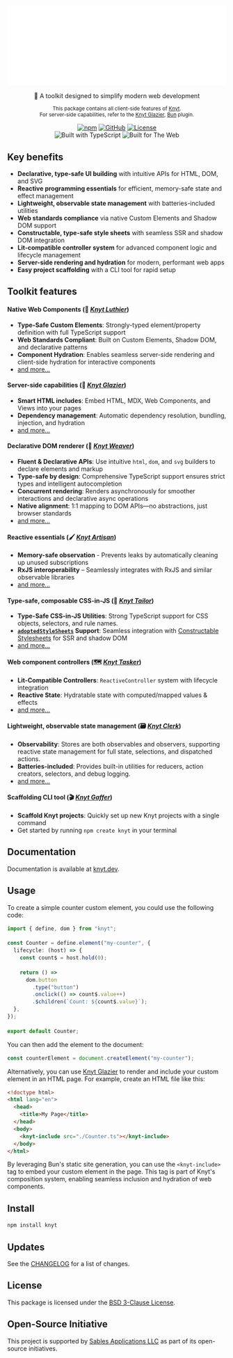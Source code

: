 <div align="center">

[![Knyt](./docs/banner.svg)](https://knyt.dev/pkg/toolkit)

🌃 A toolkit designed to simplify modern web development

<small>

This package contains all client-side features of [Knyt](https://knyt.dev/). <br />For server-side capabilities, refer to the [Knyt Glazier](https://knyt.dev/pkg/glazier), [Bun](https://bun.sh/) plugin.

</small>

[![npm](https://img.shields.io/npm/v/knyt?style=flat-square&labelColor=444)](https://www.npmjs.com/package/knyt)
[![GitHub](https://img.shields.io/badge/Source_Code-black?style=flat-square&label=GitHub&labelColor=444)](https://github.com/sables-app/knyt/tree/main/packages/toolkit)
[![License](https://img.shields.io/badge/License-BSD_3_Clause-blue?style=flat-square&labelColor=444)](https://github.com/sables-app/knyt/blob/main/LICENSE)
<br />
![Built with TypeScript](https://img.shields.io/badge/Built%20with-TypeScript-3178c6.svg?style=flat-square&logo=typescript&labelColor=444)
![Built for The Web](https://img.shields.io/badge/Built_for-The_Web-e34f26.svg?style=flat-square&logo=HTML5&labelColor=444)

</div>

## Key benefits

- **Declarative, type-safe UI building** with intuitive APIs for HTML, DOM, and SVG
- **Reactive programming essentials** for efficient, memory-safe state and effect management
- **Lightweight, observable state management** with batteries-included utilities
- **Web standards compliance** via native Custom Elements and Shadow DOM support
- **Constructable, type-safe style sheets** with seamless SSR and shadow DOM integration
- **Lit-compatible controller system** for advanced component logic and lifecycle management
- **Server-side rendering and hydration** for modern, performant web apps
- **Easy project scaffolding** with a CLI tool for rapid setup

## Toolkit features

#### Native Web Components (🎻 _[Knyt Luthier][]_)

- **Type-Safe Custom Elements**: Strongly-typed element/property definition with full TypeScript support
- **Web Standards Compliant**: Built on Custom Elements, Shadow DOM, and declarative patterns
- **Component Hydration**: Enables seamless server-side rendering and client-side hydration for interactive components
- [and more...][Knyt Luthier]

[Knyt Luthier]: https://knyt.dev/pkg/luthier

#### Server-side capabilities (🧊 _[Knyt Glazier][]_)

- **Smart HTML includes**: Embed HTML, MDX, Web Components, and Views into your pages
- **Dependency management**: Automatic dependency resolution, bundling, injection, and hydration
- [and more...][Knyt Glazier]

[Knyt Glazier]: https://knyt.dev/pkg/glazier

#### Declarative DOM renderer (🧵 _[Knyt Weaver][]_)

- **Fluent & Declarative APIs**: Use intuitive `html`, `dom`, and `svg` builders to declare elements and markup
- **Type-safe by design**: Comprehensive TypeScript support ensures strict types and intelligent autocompletion
- **Concurrent rendering**: Renders asynchronously for smoother interactions and declarative async operations
- **Native alignment**: 1:1 mapping to DOM APIs—no abstractions, just browser standards
- [and more...][Knyt Weaver]

[Knyt Weaver]: https://knyt.dev/pkg/weaver

#### Reactive essentials (🖌️ _[Knyt Artisan][]_)

- **Memory-safe observation** - Prevents leaks by automatically cleaning up unused subscriptions
- **RxJS interoperability** – Seamlessly integrates with RxJS and similar observable libraries
- [and more...][Knyt Artisan]

[Knyt Artisan]: https://knyt.dev/pkg/artisan

#### Type-safe, composable CSS-in-JS (👔 _[Knyt Tailor][]_)

- **Type-Safe CSS-in-JS Utilities**: Strong TypeScript support for CSS objects, selectors, and rule names.
- **[`adoptedStyleSheets`][adoptedStyleSheets] Support**: Seamless integration with [Constructable Stylesheets][] for SSR and shadow DOM
- [and more...][Knyt Tailor]

[Knyt Tailor]: https://knyt.dev/pkg/tailor
[adoptedStyleSheets]: https://developer.mozilla.org/en-US/docs/Web/API/ShadowRoot/adoptedStyleSheets
[Constructable Stylesheets]: https://web.dev/articles/constructable-stylesheets

#### Web component controllers (🗺️ _[Knyt Tasker][]_)

- **Lit-Compatible Controllers**: `ReactiveController` system with lifecycle integration
- **Reactive State**: Hydratable state with computed/mapped values & effects
- [and more...][Knyt Tasker]

[Knyt Tasker]: https://knyt.dev/pkg/tasker

#### Lightweight, observable state management (🗃️ _[Knyt Clerk][]_)

- **Observability**: Stores are both observables and observers, supporting reactive state management for full state, selections, and dispatched actions.
- **Batteries-included**: Provides built-in utilities for reducers, action creators, selectors, and debug logging.
- [and more...][Knyt Clerk]

[Knyt Clerk]: https://knyt.dev/pkg/clerk

#### Scaffolding CLI tool (🎬 _[Knyt Gaffer][]_)

- **Scaffold Knyt projects**: Quickly set up new Knyt projects with a single command
- Get started by running `npm create knyt` in your terminal

[Knyt Gaffer]: https://knyt.dev/pkg/gaffer

## Documentation

Documentation is available at [knyt.dev](https://knyt.dev).

## Usage

To create a simple counter custom element, you could use the following code:

```ts
import { define, dom } from "knyt";

const Counter = define.element("my-counter", {
  lifecycle: (host) => {
    const count$ = host.hold(0);

    return () =>
      dom.button
        .type("button")
        .onclick(() => count$.value++)
        .$children(`Count: ${count$.value}`);
  },
});

export default Counter;
```

You can then add the element to the document:

```js
const counterElement = document.createElement("my-counter");
```

Alternatively, you can use [Knyt Glazier](https://knyt.dev/pkg/glazier) to render and include your custom element in an HTML page. For example, create an HTML file like this:

```html
<!doctype html>
<html lang="en">
  <head>
    <title>My Page</title>
  </head>
  <body>
    <knyt-include src="./Counter.ts"></knyt-include>
  </body>
</html>
```

By leveraging Bun's static site generation, you can use the `<knyt-include>` tag to embed your custom element in the page. This tag is part of Knyt's composition system, enabling seamless inclusion and hydration of web components.

## Install

```bash
npm install knyt
```

## Updates

See the [CHANGELOG](./CHANGELOG.md) for a list of changes.

## License

This package is licensed under the [BSD 3-Clause License](./LICENSE).

## Open-Source Initiative

This project is supported by [Sables Applications LLC](https://sables.app) as part of its open-source initiatives.
